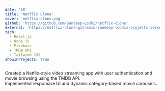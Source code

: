 ```yaml
---
date: '10'
title: 'Netflix Clone'
cover: 'netflix-clone.png'
github: 'https://github.com/Sandeep-Lodhi/netflix-clone'
external: 'https://netflix-clone-git-main-sandeep-lodhis-projects.vercel.app/'
tech:
  - React.js
  - Node.js
  - Firebase
  - TMDB API
  - Tailwind CSS
showInProjects: true
---
```


Created a Netflix-style video streaming app with user authentication and movie browsing using the TMDB API.  
Implemented responsive UI and dynamic category-based movie carousels.
